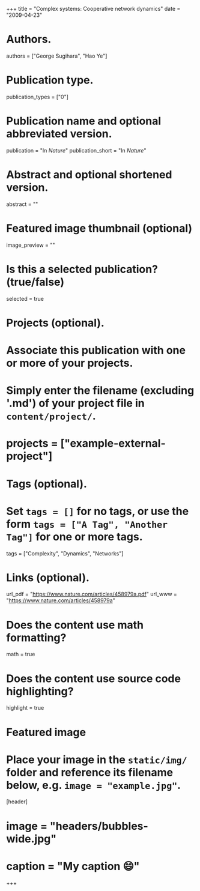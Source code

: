 +++
title = "Complex systems: Cooperative network dynamics"
date = "2009-04-23"

# Authors.
authors = ["George Sugihara", "Hao Ye"]

# Publication type.
publication_types = ["0"]

# Publication name and optional abbreviated version.
publication = "In *Nature*"
publication_short = "In *Nature*"

# Abstract and optional shortened version.
abstract = ""

# Featured image thumbnail (optional)
image_preview = ""

# Is this a selected publication? (true/false)
selected = true

# Projects (optional).
#   Associate this publication with one or more of your projects.
#   Simply enter the filename (excluding '.md') of your project file in `content/project/`.
# projects = ["example-external-project"]

# Tags (optional).
#   Set `tags = []` for no tags, or use the form `tags = ["A Tag", "Another Tag"]` for one or more tags.
tags = ["Complexity", "Dynamics", "Networks"]

# Links (optional).
url_pdf = "https://www.nature.com/articles/458979a.pdf"
url_www = "https://www.nature.com/articles/458979a"

# Does the content use math formatting?
math = true

# Does the content use source code highlighting?
highlight = true

# Featured image
# Place your image in the `static/img/` folder and reference its filename below, e.g. `image = "example.jpg"`.
[header]
# image = "headers/bubbles-wide.jpg"
# caption = "My caption :smile:"

+++

